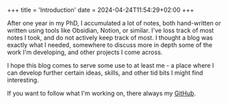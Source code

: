 +++
title = 'Introduction'
date = 2024-04-24T11:54:29+02:00
+++

After one year in my PhD, I accumulated a lot of notes, both hand-written or written using tools like Obsidian, Notion, or similar. I've loss track of most notes I took, and do not actively keep track of most. I thought a blog was exactly what I needed, somewhere to discuss more in depth some of the work I'm developing, and other projects I come across.

I hope this blog comes to serve some use to at least me - a place where I can develop further certain ideas, skills, and other tid bits I might find interesting.

If you want to follow what I'm working on, there always my [GitHub](https://github.com/QuietSwami).


